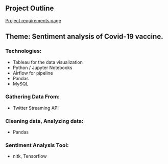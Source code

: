 ## Project Outline

[Project requirements page](https://github.com/Zipcoder/DataZCW-Final-Project) 


## Theme: Sentiment analysis of Covid-19 vaccine.

### Technologies:

* Tableau for the data visualization
* Python / Jupyter Notebooks
* Airflow for pipeline
* Pandas
* MySQL

### Gathering Data From:

* Twitter Streaming API

### Cleaning data, Analyzing data:

* Pandas

### Sentiment Analysis Tool:

* nltk, Tensorflow


